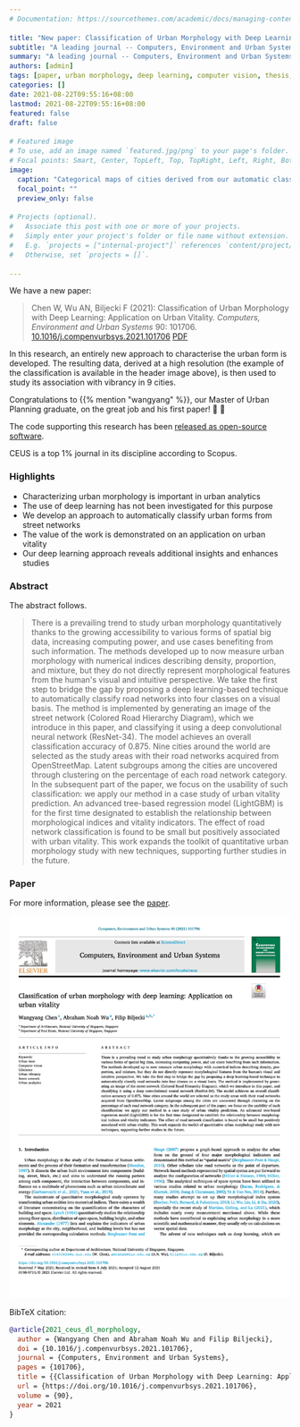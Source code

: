 ```yaml
---
# Documentation: https://sourcethemes.com/academic/docs/managing-content/

title: "New paper: Classification of Urban Morphology with Deep Learning"
subtitle: "A leading journal -- Computers, Environment and Urban Systems, publishes our pioneering work on the application of computer vision in studying the urban form"
summary: "A leading journal -- Computers, Environment and Urban Systems, publishes our pioneering work on the application of computer vision in studying the urban form"
authors: [admin]
tags: [paper, urban morphology, deep learning, computer vision, thesis, dissertation]
categories: []
date: 2021-08-22T09:55:16+08:00
lastmod: 2021-08-22T09:55:16+08:00
featured: false
draft: false

# Featured image
# To use, add an image named `featured.jpg/png` to your page's folder.
# Focal points: Smart, Center, TopLeft, Top, TopRight, Left, Right, BottomLeft, Bottom, BottomRight.
image:
  caption: "Categorical maps of cities derived from our automatic classification method."
  focal_point: ""
  preview_only: false

# Projects (optional).
#   Associate this post with one or more of your projects.
#   Simply enter your project's folder or file name without extension.
#   E.g. `projects = ["internal-project"]` references `content/project/deep-learning/index.md`.
#   Otherwise, set `projects = []`.

---
```


We have a new paper:

> Chen W, Wu AN, Biljecki F (2021): Classification of Urban Morphology with Deep Learning: Application on Urban Vitality. _Computers, Environment and Urban Systems_ 90: 101706. [<i class="ai ai-doi-square ai"></i> 10.1016/j.compenvurbsys.2021.101706](https://doi.org/10.1016/j.compenvurbsys.2021.101706) [<i class="far fa-file-pdf"></i> PDF](/publication/2021-ceus-dl-morphology/2021-ceus-dl-morphology.pdf)</i>


In this research, an entirely new approach to characterise the urban form is developed.
The resulting data, derived at a high resolution (the example of the classification is available in the header image above), is then used to study its association with vibrancy in 9 cities.

Congratulations to {{% mention "wangyang" %}}, our Master of Urban Planning graduate, on the great job and his first paper! :raised_hands: :clap:

The code supporting this research has been [released as open-source software](https://github.com/ualsg/Road-Network-Classification). 

CEUS is a top 1% journal in its discipline according to Scopus.


### Highlights

- Characterizing urban morphology is important in urban analytics
- The use of deep learning has not been investigated for this purpose
- We develop an approach to automatically classify urban forms from street networks
- The value of the work is demonstrated on an application on urban vitality
- Our deep learning approach reveals additional insights and enhances studies


### Abstract

The abstract follows.

> There is a prevailing trend to study urban morphology quantitatively thanks to the growing accessibility to various forms of spatial big data, increasing computing power, and use cases benefiting from such information. The methods developed up to now measure urban morphology with numerical indices describing density, proportion, and mixture, but they do not directly represent morphological features from the human's visual and intuitive perspective. We take the first step to bridge the gap by proposing a deep learning-based technique to automatically classify road networks into four classes on a visual basis. The method is implemented by generating an image of the street network (Colored Road Hierarchy Diagram), which we introduce in this paper, and classifying it using a deep convolutional neural network (ResNet-34). The model achieves an overall classification accuracy of 0.875. Nine cities around the world are selected as the study areas with their road networks acquired from OpenStreetMap. Latent subgroups among the cities are uncovered through clustering on the percentage of each road network category. In the subsequent part of the paper, we focus on the usability of such classification: we apply our method in a case study of urban vitality prediction. An advanced tree-based regression model (LightGBM) is for the first time designated to establish the relationship between morphological indices and vitality indicators. The effect of road network classification is found to be small but positively associated with urban vitality. This work expands the toolkit of quantitative urban morphology study with new techniques, supporting further studies in the future.

### Paper 

For more information, please see the [paper](/publication/2021-ceus-dl-morphology/).

[![](page-one.png)](/publication/2021-ceus-dl-morphology/)

BibTeX citation:
```bibtex
@article{2021_ceus_dl_morphology,
  author = {Wangyang Chen and Abraham Noah Wu and Filip Biljecki},
  doi = {10.1016/j.compenvurbsys.2021.101706},
  journal = {Computers, Environment and Urban Systems},
  pages = {101706},
  title = {{Classification of Urban Morphology with Deep Learning: Application on Urban Vitality}},
  url = {https://doi.org/10.1016/j.compenvurbsys.2021.101706},
  volume = {90},
  year = 2021
}
```


